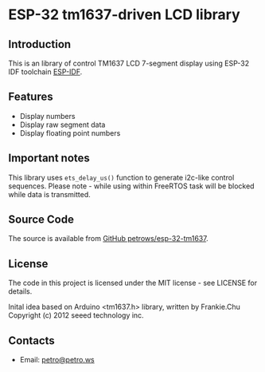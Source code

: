 # ESP-32 tm1637-driven LCD library

## Introduction

This is an library of control TM1637 LCD 7-segment display using ESP-32 IDF toolchain [ESP-IDF](https://github.com/espressif/esp-idf).

## Features

 * Display numbers
 * Display raw segment data
 * Display floating point numbers
 
## Important notes

This library uses `ets_delay_us()` function to generate i2c-like control sequences. Please note - while using within FreeRTOS task will be blocked while data is transmitted. 

## Source Code

The source is available from [GitHub petrows/esp-32-tm1637](https://github.com/petrows/esp-32-tm1637).

## License

The code in this project is licensed under the MIT license - see LICENSE for details.

Inital idea based on Arduino <tm1637.h> library, written by Frankie.Chu Copyright (c) 2012 seeed technology inc.

## Contacts

 * Email: petro@petro.ws